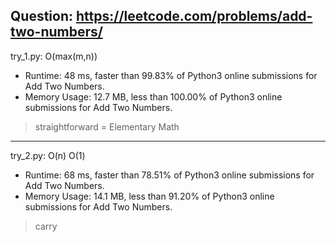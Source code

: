 Question: https://leetcode.com/problems/add-two-numbers/
---

try_1.py: O(max(m,n))

* Runtime: 48 ms, faster than 99.83% of Python3 online submissions for Add Two Numbers.
* Memory Usage: 12.7 MB, less than 100.00% of Python3 online submissions for Add Two Numbers.

> straightforward = Elementary Math

---

try_2.py: O(n) O(1)

* Runtime: 68 ms, faster than 78.51% of Python3 online submissions for Add Two Numbers.
* Memory Usage: 14.1 MB, less than 91.20% of Python3 online submissions for Add Two Numbers.

> carry

